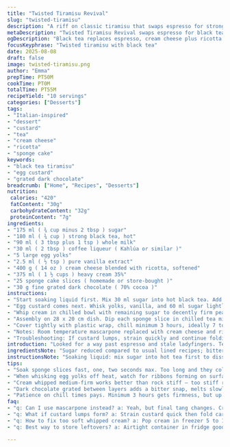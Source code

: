 ```yaml
---
title: "Twisted Tiramisu Revival"
slug: "twisted-tiramisu"
description: "A riff on classic tiramisu that swaps espresso for strong black tea and mascarpone for a blend of cream cheese and ricotta, yielding a tangy twist. Reduced sugar, altered soaking liquid, replaced ladyfingers with homemade sponge slices. The method plays with heat and texture cautiously, ensuring the egg custard thickens without scrambling, and cream whipped just right for loft. Cocoa swapped for finely grated dark chocolate added between layers, enhancing bitterness and texture. Chill time slightly less, patience in noticing cues emphasized. A kitchen experiment revealing delicate layers of sharpness, sweetness, and slight bitterness with creamy indulgence."
metaDescription: "Twisted Tiramisu Revival swaps espresso for black tea, mascarpone for cream cheese and ricotta. Layered sponge, ribbons of custard, grated dark chocolate. Patience needed."
ogDescription: "Black tea replaces espresso, cream cheese plus ricotta stand in mascarpone. Sponge cake layers soaked quick, custard ribbons form slowly with warmth. Chocolate grated not dusted."
focusKeyphrase: "Twisted tiramisu with black tea"
date: 2025-08-08
draft: false
image: twisted-tiramisu.png
author: "Emma"
prepTime: PT50M
cookTime: PT0M
totalTime: PT55M
recipeYield: "10 servings"
categories: ["Desserts"]
tags:
- "Italian-inspired"
- "dessert"
- "custard"
- "tea"
- "cream cheese"
- "ricotta"
- "sponge cake"
keywords:
- "black tea tiramisu"
- "egg custard"
- "grated dark chocolate"
breadcrumb: ["Home", "Recipes", "Desserts"]
nutrition: 
 calories: "420"
 fatContent: "30g"
 carbohydrateContent: "32g"
 proteinContent: "7g"
ingredients:
- "175 ml ( ¾ cup minus 2 tbsp ) sugar"
- "180 ml ( ¾ cup ) strong black tea, hot"
- "90 ml ( 3 tbsp plus 1 tsp ) whole milk"
- "30 ml ( 2 tbsp ) coffee liqueur ( Kahlúa or similar )"
- "5 large egg yolks"
- "2.5 ml ( ½ tsp ) pure vanilla extract"
- "400 g ( 14 oz ) cream cheese blended with ricotta, softened"
- "375 ml ( 1 ½ cups ) heavy cream 35%"
- "25 sponge cake slices ( homemade or store-bought )"
- "30 g fine grated dark chocolate ( 70% cocoa )"
instructions:
- "Start soaking liquid first. Mix 30 ml sugar into hot black tea. Add milk and coffee liqueur. Cool in fridge. Tea gives earthiness, replaces espresso bitterness. Don't skip chilling; soaking finger biscuits is quicker with cold liquid."
- "Egg custard comes next. Whisk yolks, vanilla, and 60 ml sugar lightly off heat till blended; then set bowl over barely simmering water. Keep whisking, slow and steady, watch for thick ribbons forming after about 6 minutes. Timing is flexible — feel texture, it should coat back of spoon smoothly before removing. Off heat, beat custard electric on medium until warm but not hot, fluffy, pale. Temperature control critical to avoid curdling. Slowly fold in cream cheese mixture; sharpness from ricotta adds bite, keep blend silky, no lumps."
- "Whip cream in chilled bowl with remaining sugar to decently firm peaks. Too soft and you'll lose structure, too stiff risks separating. Fold carefully into cheese custard — slow, folding motion to keep airiness intact. Texture here is everything. Keep ingredients cold for better volume."
- "Assembly on 28 x 20 cm dish. Dip each sponge slice in chilled tea mixture briefly, 1 to 2 seconds, no soggy mess. Break pieces to cover base evenly but avoid gaps. Layer half cream mix over. Sprinkle half grated chocolate evenly – offers subtle bitterness and melt-in-mouth texture compared to cocoa powder's dryness. Repeat layers; end with chocolate, no dusting this time to keep richness visible."
- "Cover tightly with plastic wrap, chill minimum 3 hours, ideally 7 to 9 hours. Flavor and texture develop over time; patience pays. If short on time, 3 hours will do but firmness slightly less pronounced. Serve cold as is or dust lightly with instant espresso powder to heighten bitterness for balance."
- "Notes: Room temperature mascarpone replaced with cream cheese and ricotta combo for tang and texture—experimented before, liked result better than plain mascarpone this time. Black tea swap saves caffeine, adds unique earthiness without overpowering sweetness. Sponge cake holds moisture better than ladyfingers in tea bath; avoid soggy failures. Watch cinnamon or nutmeg add-ons if you want spicier notes."
- "Troubleshooting: If custard lumps, strain quickly and continue folding. If cream too soft, pop in freezer 5 minutes and rewhip. If soaking too long, biscuits collapse — dip quick, build fast."
introduction: "Looked for a way past espresso and stale ladyfingers. Tea seemed mild but mysterious. Cream cheese plus ricotta rather than just mascarpone? Didn't expect much difference but that tang hooked me. Sugar cut down, offsets bitterness. Chocolate grated — not dusted — for crunch. It’s layered with patience, feeling custard become ribbons, cream whip grow stiff. Chill not rushed, flavors marry slowly overnight hours. Tried this on a whim; more depth than I hoped. There’s a tension between softness and structure; you have to sense when to stop dipping biscuits or risk a swamp. The smell, a mix of vanilla, coffee-liqueur, and baking warmth, fills the kitchen. Worth tinkering."
ingredientsNote: "Sugar reduced compared to usual lined recipes; bitterness from coffee liqueur and tea balances sweetness. Black tea pares down caffeine load but keeps intensity; choose a rich Assam or Darjeeling. Milk added to mellow absorption, helps biscuits soften just right. Cream cheese mixed with ricotta thickens custard gently and sharpens the palate — a subtle change bringing freshness to old standby mascarpone. Sponge cake slices in lieu of ladyfingers absorb liquid neatly without disintegrating; homemade preferable but high-quality store bought works. Fine grated dark chocolate replaces dusted cocoa, giving texture and more assertive chocolate taste. Vanilla extract to heighten aromatics, fresh quality essential. Egg yolks provide richness, careful cooking necessary to avoid scrambled eggs in custard step."
instructionsNote: "Soaking liquid: mix sugar into hot tea first to dissolve fully; cold afterwards is key. Dip sponge slices quickly in chilled soak to keep structure; longer soaking starts mush. The bain-marie egg custard stage demands attentive whisking until you see thickening evident as ribbons on surface; too little, custard weak drops; too long, risk cooked lumps. Cooling custard before adding cheese prevents curdling but keep it warm for incorporation ease. Whip cream firm but avoids dryness; fold gently to preserve airy mousse texture. Assembly layering: biscuit, mascarpone blend, chocolate — repeat. Cover pottery tightly for airtight chilled rest. Patience in refrigeration critical — texture sets, flavors marry slowly, data from experimentation. Serving cold, dust lightly with espresso powder optional for bitter kick. Watch for clumps or over-whipping signs, adjust steps subtly in kitchen environment. Errors salvage: strained custard if lumpy, brief chill of cream to rewhip, quick dip sponge to avoid soggy mess."
tips:
- "Soak sponge slices fast, one, two seconds max. Too long and they collapse — no structure. Use cold tea with sugar mixed in hot first, then cooled. Helps quick absorption without mush. Sponge cake better than ladyfingers here — moisture holds differently. Break pieces to fit tight without gaps. Keeps layers stable."
- "When whisking egg yolks off heat, watch for ribbons forming on surface. It’s subtle, slower than baking shows suggest. Ribbon means thicker but not cooked eggs. Temperature control critical — too hot and you get lumps or scrambled. Beat warm, not hot, after bain-marie to get right fluffiness before folding cheese blend."
- "Cream whipped medium-firm works better than rock stiff — too stiff risks breaking, separating fat and water. Folding technique important: slow, gentle, cut and lift to keep air in. Cold cream and bowl essential, else volume drops. If cream too soft re-chill 5 minutes then rewhip. No rush, feel texture changes as you go."
- "Dark chocolate grated between layers adds a bitter snap, melts slowly. Avoid cocoa dust powder — dries layers and less flavor. Grated texture gives contrast, tiny bits soften in chill but keep structure. Scatter evenly, no clumps or big chunks. Repeat in second layer but keep top clean for visible richness to finish."
- "Patience on chill times pays. Minimum 3 hours gets firmness, but up to 9 hours flavors marry better. Shorter rest softens texture — custard takes time to set fully. Cover tightly to avoid condensation or fridge odors. Optional dusting of espresso powder right before serving can boost bitter note if needed."
faq:
- "q: Can I use mascarpone instead? a: Yeah, but final tang changes. Cream cheese with ricotta brings sharper, fresher bite. Mascarpone softer flavor, less tang. Texture slightly less firm. Adjust sugar to balance sweetness when swapping."
- "q: What if custard lumps form? a: Strain custard quick then fold carefully. Can remix over bain-marie low heat gently. Avoid high heat next time. Pre-beat yolks well off heat before warming helps too. If lumps persist, small sieve rescue."
- "q: How to fix too soft whipped cream? a: Pop cream in freezer 5 to 10 min, then rewhip slowly. Dry cream breaks texture, so check every 10 seconds. Use fresh cream, very cold bowl. If overwhipped, mix in fresh cream lightly to regain softness."
- "q: Best way to store leftovers? a: Airtight container in fridge good for 2-3 days. Avoid freezer — texture ruins, custard splits. If no tight cover, fridge odors invade fast. Let come to fridge temp before serving; too cold mutes flavors."

---
```

